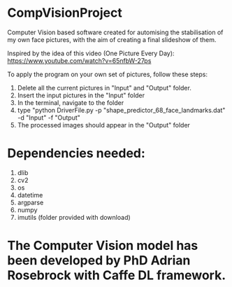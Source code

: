 # CompVisionProject

Computer Vision based software created for automising the stabilisation of my own face pictures, with the aim of creating a final slideshow of them.

Inspired by the idea of this video (One Picture Every Day):
https://www.youtube.com/watch?v=65nfbW-27ps


To apply the program on your own set of pictures, follow these steps:
1) Delete all the current pictures in "Input" and "Output" folder.
2) Insert the input pictures in the "Input" folder
3) In the terminal, navigate to the folder 
4) type "python DriverFile.py -p "shape_predictor_68_face_landmarks.dat" -d "Input"  -f "Output"
5) The processed images should appear in the "Output" folder



# Dependencies needed:
1) dlib
2) cv2
3) os
4) datetime
5) argparse
6) numpy
7) imutils (folder provided with download)



# The Computer Vision model has been developed by PhD Adrian Rosebrock with Caffe DL framework.
